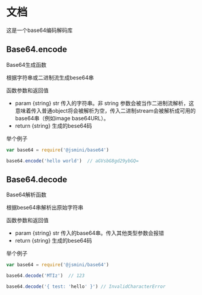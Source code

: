 # 文档
这是一个base64编码解码库

## Base64.encode

Base64生成函数

根据字符串或二进制流生成bese64串

函数参数和返回值

- param {string} str 传入的字符串。非 string 参数会被当作二进制流解析，这意味着传入普通object将会被解析为空，传入二进制stream会被解析成可用的base64串（例如image base64URL）。
- return {string} 生成的bese64码

举个例子

```js
var base64 = require('@jsmini/base64')

base64.encode('hello world')  // aGVsbG8gd29ybGQ=
```



## Base64.decode

Base64解析函数

根据bese64串解析出原始字符串

函数参数和返回值

- param {string} str 传入的base64串。传入其他类型参数会报错
- return {string} 生成的bese64码

举个例子

```js
var base64 = require('@jsmini/base64')

base64.decode('MTIz')  // 123

base64.decode('{ test: 'hello' }') // InvalidCharacterError
```

